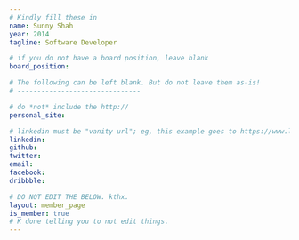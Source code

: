 ```yaml
---
# Kindly fill these in
name: Sunny Shah
year: 2014
tagline: Software Developer

# if you do not have a board position, leave blank
board_position:

# The following can be left blank. But do not leave them as-is!
# -------------------------------

# do *not* include the http://
personal_site:

# linkedin must be "vanity url"; eg, this example goes to https://www.linkedin.com/in/alexrattray. Ask for help if you don't have a custom url yet.
linkedin:
github:
twitter:
email:
facebook:
dribbble:

# DO NOT EDIT THE BELOW. kthx.
layout: member_page
is_member: true
# K done telling you to not edit things.
---
```


<!--
  This is your personal playground!
  Do with it what you will.
  Write a bio, transcribe a novel, display some nudies,
  just don't mess up the html.
  If you don't know how to write Markdown/HTML, ask a friend! Yay friends.
-->
<p class="lead">

</p>
